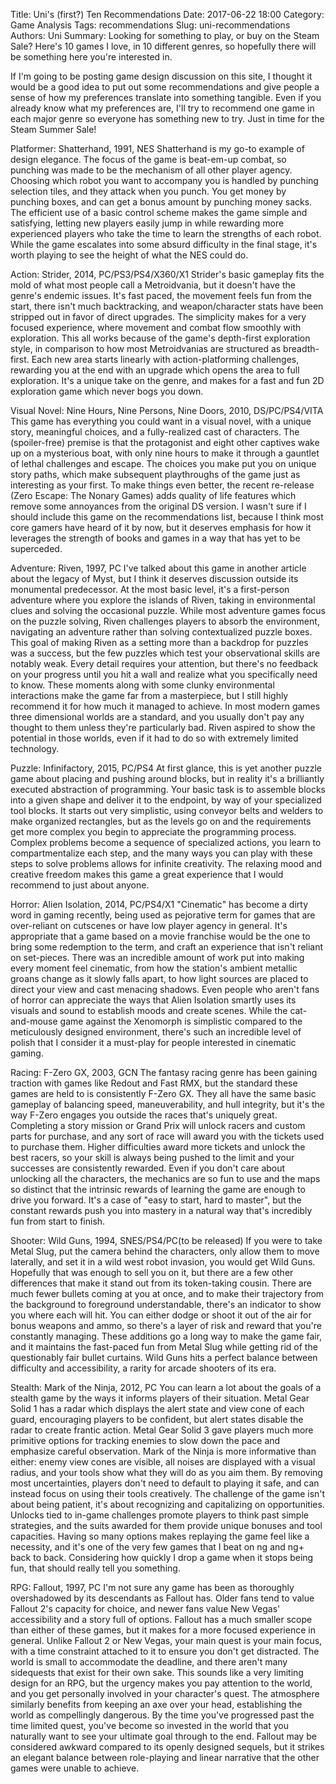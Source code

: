 Title: Uni's (first?) Ten Recommendations 
Date: 2017-06-22 18:00 
Category: Game Analysis 
Tags: recommendations 
Slug: uni-recommendations 
Authors: Uni 
Summary: Looking for something to play, or buy on the Steam Sale? Here's 10 games I love, in 10 different genres, so hopefully there will be something here you're interested in. 

If I'm going to be posting game design discussion on this site, I thought it would be a good idea to put out some recommendations and give people a sense of how my preferences translate into something tangible. Even if you already know what my preferences are, I'll try to recommend one game in each major genre so everyone has something new to try. Just in time for the Steam Summer Sale!

Platformer: Shatterhand, 1991, NES
Shatterhand is my go-to example of design elegance. The focus of the game is beat-em-up combat, so punching was made to be the mechanism of all other player agency. Choosing which robot you want to accompany you is handled by punching selection tiles, and they attack when you punch. You get money by punching boxes, and can get a bonus amount by punching money sacks. The efficient use of a basic control scheme makes the game simple and satisfying, letting new players easily jump in while rewarding more experienced players who take the time to learn the strengths of each robot. While the game escalates into some absurd difficulty in the final stage, it's worth playing to see the height of what the NES could do.

Action: Strider, 2014, PC/PS3/PS4/X360/X1
Strider's basic gameplay fits the mold of what most people call a Metroidvania, but it doesn't have the genre's endemic issues. It's fast paced, the movement feels fun from the start, there isn't much backtracking, and weapon/character stats have been stripped out in favor of direct upgrades. The simplicity makes for a very focused experience, where movement and combat flow smoothly with exploration. This all works because of the game's depth-first exploration style, in comparison to how most Metroidvanias are structured as breadth-first. Each new area starts linearly with action-platforming challenges, rewarding you at the end with an upgrade which opens the area to full exploration. It's a unique take on the genre, and makes for a fast and fun 2D exploration game which never bogs you down.

Visual Novel: Nine Hours, Nine Persons, Nine Doors, 2010, DS/PC/PS4/VITA
This game has everything you could want in a visual novel, with a unique story, meaningful choices, and a fully-realized cast of characters. The (spoiler-free) premise is that the protagonist and eight other captives wake up on a mysterious boat, with only nine hours to make it through a gauntlet of lethal challenges and escape. The choices you make put you on unique story paths, which make subsequent playthroughs of the game just as interesting as your first. To make things even better, the recent re-release (Zero Escape: The Nonary Games) adds quality of life features which remove some annoyances from the original DS version. I wasn't sure if I should include this game on the recommendations list, because I think most core gamers have heard of it by now, but it deserves emphasis for how it leverages the strength of books and games in a way that has yet to be superceded.

Adventure: Riven, 1997, PC
I've talked about this game in another article about the legacy of Myst, but I think it deserves discussion outside its monumental predecessor. At the most basic level, it's a first-person adventure where you explore the islands of Riven, taking in environmental clues and solving the occasional puzzle. While most adventure games focus on the puzzle solving, Riven challenges players to absorb the environment, navigating an adventure rather than solving contextualized puzzle boxes. This goal of making Riven as a setting more than a backdrop for puzzles was a success, but the few puzzles which test your observational skills are notably weak. Every detail requires your attention, but there's no feedback on your progress until you hit a wall and realize what you specifically need to know. These moments along with some clunky environmental interactions make the game far from a masterpiece, but I still highly recommend it for how much it managed to achieve. In most modern games three dimensional worlds are a standard, and you usually don't pay any thought to them unless they're particularly bad. Riven aspired to show the potential in those worlds, even if it had to do so with extremely limited technology.

Puzzle: Infinifactory, 2015, PC/PS4
At first glance, this is yet another puzzle game about placing and pushing around blocks, but in reality it's a brilliantly executed abstraction of programming. Your basic task is to assemble blocks into a given shape and deliver it to the endpoint, by way of your specialized tool blocks. It starts out very simplistic, using conveyor belts and welders to make organized rectangles, but as the levels go on and the requirements get more complex you begin to appreciate the programming process. Complex problems become a sequence of specialized actions, you learn to compartmentalize each step, and the many ways you can play with these steps to solve problems allows for infinite creativity. The relaxing mood and creative freedom makes this game a great experience that I would recommend to just about anyone.

Horror: Alien Isolation, 2014, PC/PS4/X1
"Cinematic" has become a dirty word in gaming recently, being used as pejorative term for games that are over-reliant on cutscenes or have low player agency in general. It's appropriate that a game based on a movie franchise would be the one to bring some redemption to the term, and craft an experience that isn't reliant on set-pieces. There was an incredible amount of work put into making every moment feel cinematic, from how the station's ambient metallic groans change as it slowly falls apart, to how light sources are placed to direct your view and cast menacing shadows. Even people who aren't fans of horror can appreciate the ways that Alien Isolation smartly uses its visuals and sound to establish moods and create scenes. While the cat-and-mouse game against the Xenomorph is simplistic compared to the meticulously designed environment, there's such an incredible level of polish that I consider it a must-play for people interested in cinematic gaming.

Racing: F-Zero GX, 2003, GCN
The fantasy racing genre has been gaining traction with games like Redout and Fast RMX, but the standard these games are held to is consistently F-Zero GX. They all have the same basic gameplay of balancing speed, maneuverability, and hull integrity, but it's the way F-Zero engages you outside the races that's uniquely great. Completing a story mission or Grand Prix will unlock racers and custom parts for purchase, and any sort of race will award you with the tickets used to purchase them. Higher difficulties award more tickets and unlock the best racers, so your skill is always being pushed to the limit and your successes are consistently rewarded. Even if you don't care about unlocking all the characters, the mechanics are so fun to use and the maps so distinct that the intrinsic rewards of learning the game are enough to drive you forward. It's a case of "easy to start, hard to master", but the constant rewards push you into mastery in a natural way that's incredibly fun from start to finish.

Shooter: Wild Guns, 1994, SNES/PS4/PC(to be released)
If you were to take Metal Slug, put the camera behind the characters, only allow them to move laterally, and set it in a wild west robot invasion, you would get Wild Guns. Hopefully that was enough to sell you on it, but there are a few other differences that make it stand out from its token-taking cousin. There are much fewer bullets coming at you at once, and to make their trajectory from the background to foreground understandable, there's an indicator to show you where each will hit. You can either dodge or shoot it out of the air for bonus weapons and ammo, so there's a layer of risk and reward that you're constantly managing. These additions go a long way to make the game fair, and it maintains the fast-paced fun from Metal Slug while getting rid of the questionably fair bullet curtains. Wild Guns hits a perfect balance between difficulty and accessibility, a rarity for arcade shooters of its era.

Stealth: Mark of the Ninja, 2012, PC
You can learn a lot about the goals of a stealth game by the ways it informs players of their situation. Metal Gear Solid 1 has a radar which displays the alert state and view cone of each guard, encouraging players to be confident, but alert states disable the radar to create frantic action. Metal Gear Solid 3 gave players much more primitive options for tracking enemies to slow down the pace and emphasize careful observation. Mark of the Ninja is more informative than either: enemy view cones are visible, all noises are displayed with a visual radius, and your tools show what they will do as you aim them. By removing most uncertainties, players don't need to default to playing it safe, and can instead focus on using their tools creatively. The challenge of the game isn't about being patient, it's about recognizing and capitalizing on opportunities. Unlocks tied to in-game challenges promote players to think past simple strategies, and the suits awarded for them provide unique bonuses and tool capacities. Having so many options makes replaying the game feel like a necessity, and it's one of the very few games that I beat on ng and ng+ back to back. Considering how quickly I drop a game when it stops being fun, that should really tell you something.

RPG: Fallout, 1997, PC
I'm not sure any game has been as thoroughly overshadowed by its descendants as Fallout has. Older fans tend to value Fallout 2's capacity for choice, and newer fans value New Vegas' accessibility and a story full of options. Fallout has a much smaller scope than either of these games, but it makes for a more focused experience in general. Unlike Fallout 2 or New Vegas, your main quest is your main focus, with a time constraint attached to it to ensure you don't get distracted. The world is small to accommodate the deadline, and there aren't many sidequests that exist for their own sake. This sounds like a very limiting design for an RPG, but the urgency makes you pay attention to the world, and you get personally involved in your character's quest. The atmosphere similarly benefits from keeping an axe over your head, establishing the world as compellingly dangerous. By the time you've progressed past the time limited quest, you've become so invested in the world that you naturally want to see your ultimate goal through to the end. Fallout may be considered awkward compared to its openly designed sequels, but it strikes an elegant balance between role-playing and linear narrative that the other games were unable to achieve.

